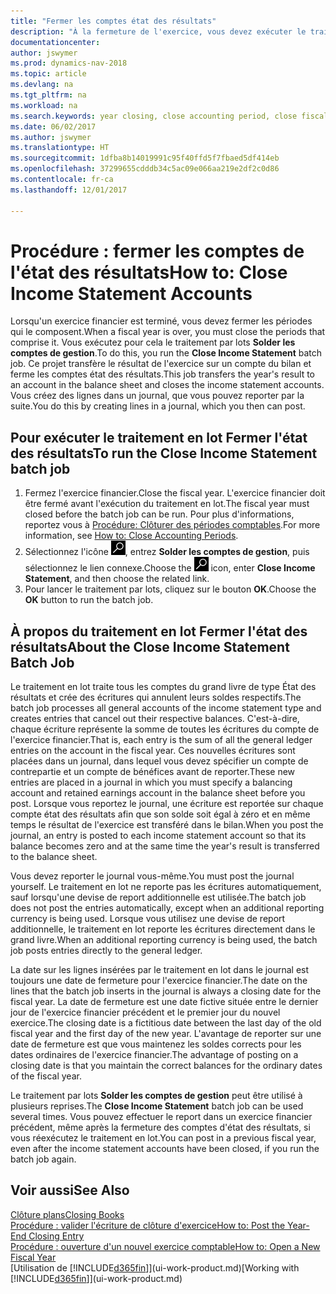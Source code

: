 ```yaml
---
title: "Fermer les comptes état des résultats"
description: "À la fermeture de l'exercice, vous devez exécuter le traitement en lot Fermer l'état des résultats afin de refermer les périodes comptables de l'exercice financier."
documentationcenter: 
author: jswymer
ms.prod: dynamics-nav-2018
ms.topic: article
ms.devlang: na
ms.tgt_pltfrm: na
ms.workload: na
ms.search.keywords: year closing, close accounting period, close fiscal year, bank account detailed trial balance
ms.date: 06/02/2017
ms.author: jswymer
ms.translationtype: HT
ms.sourcegitcommit: 1dfba8b14019991c95f40ffd5f7fbaed5df414eb
ms.openlocfilehash: 37299655cdddb34c5ac09e066aa219e2df2c0d86
ms.contentlocale: fr-ca
ms.lasthandoff: 12/01/2017

---
```

# <a name="how-to-close-income-statement-accounts"></a><span data-ttu-id="5a21a-103">Procédure : fermer les comptes de l'état des résultats</span><span class="sxs-lookup"><span data-stu-id="5a21a-103">How to: Close Income Statement Accounts</span></span>
<span data-ttu-id="5a21a-104">Lorsqu'un exercice financier est terminé, vous devez fermer les périodes qui le composent.</span><span class="sxs-lookup"><span data-stu-id="5a21a-104">When a fiscal year is over, you must close the periods that comprise it.</span></span> <span data-ttu-id="5a21a-105">Vous exécutez pour cela le traitement par lots **Solder les comptes de gestion**.</span><span class="sxs-lookup"><span data-stu-id="5a21a-105">To do this, you run the **Close Income Statement** batch job.</span></span> <span data-ttu-id="5a21a-106">Ce projet transfère le résultat de l'exercice sur un compte du bilan et ferme les comptes état des résultats.</span><span class="sxs-lookup"><span data-stu-id="5a21a-106">This job transfers the year's result to an account in the balance sheet and closes the income statement accounts.</span></span> <span data-ttu-id="5a21a-107">Vous créez des lignes dans un journal, que vous pouvez reporter par la suite.</span><span class="sxs-lookup"><span data-stu-id="5a21a-107">You do this by creating lines in a journal, which you then can post.</span></span>

## <a name="to-run-the-close-income-statement-batch-job"></a><span data-ttu-id="5a21a-108">Pour exécuter le traitement en lot Fermer l'état des résultats</span><span class="sxs-lookup"><span data-stu-id="5a21a-108">To run the Close Income Statement batch job</span></span>
1. <span data-ttu-id="5a21a-109">Fermez l'exercice financier.</span><span class="sxs-lookup"><span data-stu-id="5a21a-109">Close the fiscal year.</span></span> <span data-ttu-id="5a21a-110">L'exercice financier doit être fermé avant l'exécution du traitement en lot.</span><span class="sxs-lookup"><span data-stu-id="5a21a-110">The fiscal year must closed before the batch job can be run.</span></span> <span data-ttu-id="5a21a-111">Pour plus d'informations, reportez vous à [Procédure: Clôturer des périodes comptables](year-close-account-periods.md).</span><span class="sxs-lookup"><span data-stu-id="5a21a-111">For more information, see [How to: Close Accounting Periods](year-close-account-periods.md).</span></span>
2. <span data-ttu-id="5a21a-112">Sélectionnez l'icône ![Page ou état pour la recherche](media/ui-search/search_small.png "icône Page ou état pour la recherche"), entrez **Solder les comptes de gestion**, puis sélectionnez le lien connexe.</span><span class="sxs-lookup"><span data-stu-id="5a21a-112">Choose the ![Search for Page or Report](media/ui-search/search_small.png "Search for Page or Report icon") icon, enter **Close Income Statement**, and then choose the related link.</span></span>
3. <span data-ttu-id="5a21a-113">Pour lancer le traitement par lots, cliquez sur le bouton **OK**.</span><span class="sxs-lookup"><span data-stu-id="5a21a-113">Choose the **OK** button to run the batch job.</span></span>

## <a name="about-the-close-income-statement-batch-job"></a><span data-ttu-id="5a21a-114">À propos du traitement en lot Fermer l'état des résultats</span><span class="sxs-lookup"><span data-stu-id="5a21a-114">About the Close Income Statement Batch Job</span></span>
<span data-ttu-id="5a21a-115">Le traitement en lot traite tous les comptes du grand livre de type État des résultats et crée des écritures qui annulent leurs soldes respectifs.</span><span class="sxs-lookup"><span data-stu-id="5a21a-115">The batch job processes all general accounts of the income statement type and creates entries that cancel out their respective balances.</span></span> <span data-ttu-id="5a21a-116">C'est-à-dire, chaque écriture représente la somme de toutes les écritures du compte de l'exercice financier.</span><span class="sxs-lookup"><span data-stu-id="5a21a-116">That is, each entry is the sum of all the general ledger entries on the account in the fiscal year.</span></span> <span data-ttu-id="5a21a-117">Ces nouvelles écritures sont placées dans un journal, dans lequel vous devez spécifier un compte de contrepartie et un compte de bénéfices avant de reporter.</span><span class="sxs-lookup"><span data-stu-id="5a21a-117">These new entries are placed in a journal in which you must specify a balancing account and retained earnings account in the balance sheet before you post.</span></span> <span data-ttu-id="5a21a-118">Lorsque vous reportez le journal, une écriture est reportée sur chaque compte état des résultats afin que son solde soit égal à zéro et en même temps le résultat de l'exercice est transféré dans le bilan.</span><span class="sxs-lookup"><span data-stu-id="5a21a-118">When you post the journal, an entry is posted to each income statement account so that its balance becomes zero and at the same time the year's result is transferred to the balance sheet.</span></span>

<span data-ttu-id="5a21a-119">Vous devez reporter le journal vous-même.</span><span class="sxs-lookup"><span data-stu-id="5a21a-119">You must post the journal yourself.</span></span> <span data-ttu-id="5a21a-120">Le traitement en lot ne reporte pas les écritures automatiquement, sauf lorsqu'une devise de report additionnelle est utilisée.</span><span class="sxs-lookup"><span data-stu-id="5a21a-120">The batch job does not post the entries automatically, except when an additional reporting currency is being used.</span></span> <span data-ttu-id="5a21a-121">Lorsque vous utilisez une devise de report additionnelle, le traitement en lot reporte les écritures directement dans le grand livre.</span><span class="sxs-lookup"><span data-stu-id="5a21a-121">When an additional reporting currency is being used, the batch job posts entries directly to the general ledger.</span></span>

<span data-ttu-id="5a21a-122">La date sur les lignes insérées par le traitement en lot dans le journal est toujours une date de fermeture pour l'exercice financier.</span><span class="sxs-lookup"><span data-stu-id="5a21a-122">The date on the lines that the batch job inserts in the journal is always a closing date for the fiscal year.</span></span> <span data-ttu-id="5a21a-123">La date de fermeture est une date fictive située entre le dernier jour de l'exercice financier précédent et le premier jour du nouvel exercice.</span><span class="sxs-lookup"><span data-stu-id="5a21a-123">The closing date is a fictitious date between the last day of the old fiscal year and the first day of the new year.</span></span> <span data-ttu-id="5a21a-124">L'avantage de reporter sur une date de fermeture est que vous maintenez les soldes corrects pour les dates ordinaires de l'exercice financier.</span><span class="sxs-lookup"><span data-stu-id="5a21a-124">The advantage of posting on a closing date is that you maintain the correct balances for the ordinary dates of the fiscal year.</span></span>

<span data-ttu-id="5a21a-125">Le traitement par lots **Solder les comptes de gestion** peut être utilisé à plusieurs reprises.</span><span class="sxs-lookup"><span data-stu-id="5a21a-125">The **Close Income Statement** batch job can be used several times.</span></span> <span data-ttu-id="5a21a-126">Vous pouvez effectuer le report dans un exercice financier précédent, même après la fermeture des comptes d'état des résultats, si vous réexécutez le traitement en lot.</span><span class="sxs-lookup"><span data-stu-id="5a21a-126">You can post in a previous fiscal year, even after the income statement accounts have been closed, if you run the batch job again.</span></span>

## <a name="see-also"></a><span data-ttu-id="5a21a-127">Voir aussi</span><span class="sxs-lookup"><span data-stu-id="5a21a-127">See Also</span></span>
[<span data-ttu-id="5a21a-128">Clôture plans</span><span class="sxs-lookup"><span data-stu-id="5a21a-128">Closing Books</span></span>](year-close-books.md)  
[<span data-ttu-id="5a21a-129">Procédure : valider l'écriture de clôture d'exercice</span><span class="sxs-lookup"><span data-stu-id="5a21a-129">How to: Post the Year-End Closing Entry</span></span>](year-how-post-year-end-close-entry.md)  
[<span data-ttu-id="5a21a-130">Procédure : ouverture d'un nouvel exercice comptable</span><span class="sxs-lookup"><span data-stu-id="5a21a-130">How to: Open a New Fiscal Year</span></span>](finance-how-open-new-fiscal-year.md)  
<span data-ttu-id="5a21a-131">[Utilisation de [!INCLUDE[d365fin](includes/d365fin_md.md)]](ui-work-product.md)</span><span class="sxs-lookup"><span data-stu-id="5a21a-131">[Working with [!INCLUDE[d365fin](includes/d365fin_md.md)]](ui-work-product.md)</span></span>

